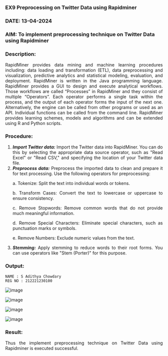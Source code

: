 ### EX9 Preprocessing on Twitter Data using Rapidminer
### DATE: 13-04-2024
### AIM: To implement preprocessing technique on Twitter Data using Rapidminer
### Description: 
<div align = "justify">
RapidMiner provides data mining and machine learning procedures including: data loading and transformation (ETL), data preprocessing and visualization, 
predictive analytics and statistical modeling, evaluation, and deployment. RapidMiner is written in the Java programming language. 
RapidMiner provides a GUI to design and execute analytical workflows. Those workflows are called “Processes” in RapidMiner and they consist of multiple “Operators”. 
Each operator performs a single task within the process, and the output of each operator forms the input of the next one. Alternatively, the engine can be called from 
other programs or used as an API. Individual functions can be called from the command line. 
RapidMiner provides learning schemes, models and algorithms and can be extended using R and Python scripts.

### Procedure:
1) ***Import Twitter data:*** Import the Twitter data into RapidMiner. You can do this by selecting the appropriate
data source operator, such as "Read Excel" or "Read CSV," and specifying the location of your Twitter data
file.
2) ***Preprocess data:*** Preprocess the imported data to clean and prepare it for text processing. Use the following
operators for preprocessing:
    <p>a. Tokenize: Split the text into individual words or tokens.
    <p>b. Transform Cases: Convert the text to lowercase or uppercase to ensure consistency.
    <p>c. Remove Stopwords: Remove common words that do not provide much meaningful information.
    <p>d. Remove Special Characters: Eliminate special characters, such as punctuation marks or symbols.
    <p>e. Remove Numbers: Exclude numeric values from the text.
3) ***Stemming:*** Apply stemming to reduce words to their root forms. You can use operators like "Stem (Porter)"
for this purpose.


### Output:
~~~
NAME : S Adithya Chowdary
REG NO : 212221230100
~~~
![image](https://github.com/Adithya-Siddam/WDM_EXP9/assets/93427248/8b8005d8-46ae-43fe-87b5-a3c7c98aaadb)

![image](https://github.com/Adithya-Siddam/WDM_EXP9/assets/93427248/3335e89f-95a6-4361-93bd-5442db101a81)

![image](https://github.com/Adithya-Siddam/WDM_EXP9/assets/93427248/f5e42ef8-cf93-4ab7-8373-b5c42500a8ab)

![image](https://github.com/Adithya-Siddam/WDM_EXP9/assets/93427248/9f4db3ae-777f-408b-9e1a-0ca51703e4db)


### Result:
Thus the implement preprocessing technique on Twitter Data using Rapidminer is executed successful.

